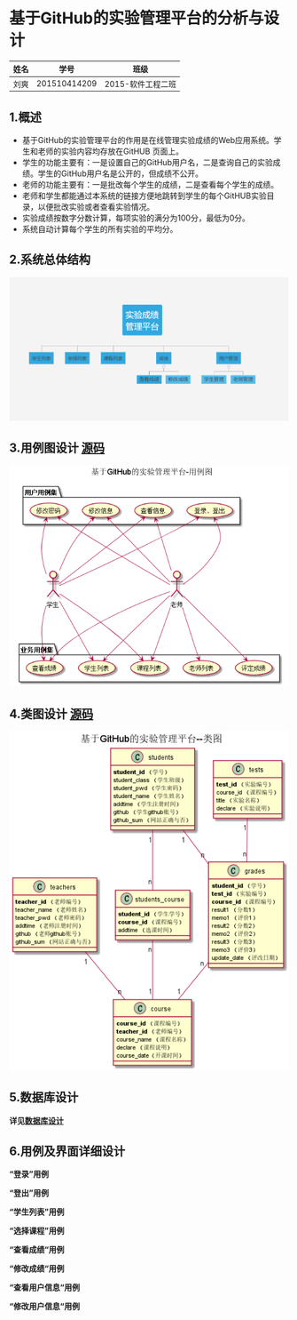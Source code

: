 #  基于GitHub的实验管理平台的分析与设计

| 姓名 |     学号     |       班级        |
| :--: | :----------: | :---------------: |
| 刘爽 | 201510414209 | 2015-软件工程二班 |

##  1.概述

- 基于GitHub的实验管理平台的作用是在线管理实验成绩的Web应用系统。学生和老师的实验内容均存放在GitHUB 页面上。
- 学生的功能主要有：一是设置自己的GitHub用户名，二是查询自己的实验成绩。学生的GitHub用户名是公开的，但成绩不公开。
- 老师的功能主要有：一是批改每个学生的成绩，二是查看每个学生的成绩。
- 老师和学生都能通过本系统的链接方便地跳转到学生的每个GitHUB实验目录，以便批改实验或者查看实验情况。
- 实验成绩按数字分数计算，每项实验的满分为100分，最低为0分。
- 系统自动计算每个学生的所有实验的平均分。

## 2.系统总体结构

![](images\系统总体结构.png)

## 3.用例图设计   [源码](src/usercase.puml)

![](images/用例图.png)

## 4.类图设计  [源码](src/class.puml) 

![](images/类图.png)



## 5.数据库设计

**详见[数据库设计](数据库设计.md)**

## 6.用例及界面详细设计

**“登录”用例**

**“登出”用例**

**“学生列表”用例**

**“选择课程”用例**

**“查看成绩“用例**

**“修改成绩“用例**

**“查看用户信息“用例**

**“修改用户信息“用例**

